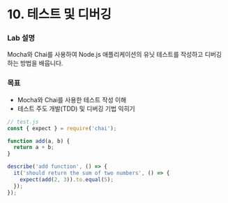 # 10. 테스트 및 디버깅

### Lab 설명

Mocha와 Chai를 사용하여 Node.js 애플리케이션의 유닛 테스트를 작성하고 디버깅하는 방법을 배웁니다.

### 목표

- Mocha와 Chai를 사용한 테스트 작성 이해
- 테스트 주도 개발(TDD) 및 디버깅 기법 익히기

```jsx
// test.js
const { expect } = require('chai');

function add(a, b) {
  return a + b;
}

describe('add function', () => {
  it('should return the sum of two numbers', () => {
    expect(add(2, 3)).to.equal(5);
  });
});
```